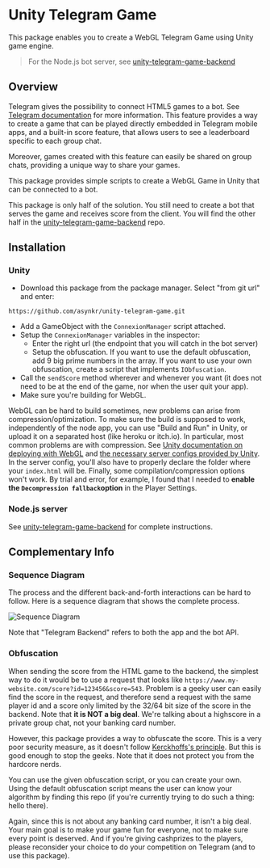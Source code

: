# Unity Telegram Game
 
 This package enables you to create a WebGL Telegram Game using Unity game engine.
 
 > For the Node.js bot server, see [unity-telegram-game-backend](https://github.com/asynkr/unity-telegram-game-backend)

## Overview

 Telegram gives the possibility to connect HTML5 games to a bot. See [Telegram documentation](https://core.telegram.org/bots/games) for more information.
 This feature provides a way to create a game that can be played directly embedded in Telegram mobile apps, and a built-in score feature, that allows users to see a leaderboard specific to each group chat.

 Moreover, games created with this feature can easily be shared on group chats, providing a unique way to share your games.

This package provides simple scripts to create a WebGL Game in Unity that can be connected to a bot.

This package is only half of the solution. You still need to create a bot that serves the game and receives score from the client. You will find the other half in the [unity-telegram-game-backend](https://github.com/asynkr/unity-telegram-game-backend) repo.

## Installation

### Unity

* Download this package from the package manager. Select "from git url" and enter:
``` 
https://github.com/asynkr/unity-telegram-game.git
```
* Add a GameObject with the `ConnexionManager` script attached.
* Setup the `ConnexionManager` variables in the inspector:
  * Enter the right url (the endpoint that you will catch in the bot server)
  * Setup the obfuscation. If you want to use the default obfuscation, add 9 big prime numbers in the array. If you want to use your own obfuscation, create a script that implements `IObfuscation`.
* Call the `sendScore` method wherever and whenever you want (it does not need to be at the end of the game, nor when the user quit your app).
* Make sure you're building for WebGL.

WebGL can be hard to build sometimes, new problems can arise from compression/optimization. To make sure the build is supposed to work, independently of the node app, you can use "Build and Run" in Unity, or upload it on a separated host (like heroku or itch.io). In particular, most common problems are with compression. See [Unity documentation on deploying with WebGL](https://docs.unity3d.com/Manual/webgl-deploying.html) and [the necessary server configs provided by Unity](https://docs.unity3d.com/Manual/webgl-server-configuration-code-samples.html). In the server config, you'll also have to properly declare the folder where your `index.html` will be. Finally, some compilation/compression options won't work. By trial and error, for example, I found that I needed to **enable the `Decompression fallback`option** in the Player Settings.

### Node.js server

See [unity-telegram-game-backend](https://github.com/asynkr/unity-telegram-game-backend) for complete instructions.

## Complementary Info

### Sequence Diagram

The process and the different back-and-forth interactions can be hard to follow. Here is a sequence diagram that shows the complete process.

![Sequence Diagram](http://www.plantuml.com/plantuml/proxy?src=https://raw.githubusercontent.com/asynkr/unity-telegram-game/main/sequence.puml)

Note that "Telegram Backend" refers to both the app and the bot API.

### Obfuscation

When sending the score from the HTML game to the backend, the simplest way to do it would be to use a request that looks like `https://www.my-website.com/score?id=123456&score=543`.
Problem is a geeky user can easily find the score in the request, and therefore send a request with the same player id and a score only limited by the 32/64 bit size of the score in the backend.
Note that **it is NOT a big deal**. We're talking about a highscore in a private group chat, not your banking card number.

However, this package provides a way to obfuscate the score.
This is a very poor security measure, as it doesn't follow [Kerckhoffs's principle](https://en.wikipedia.org/wiki/Kerckhoffs%27s_principle). But this is good enough to stop the geeks. Note that it does not protect you from the hardcore nerds.

You can use the given obfuscation script, or you can create your own.
Using the default obfuscation script means the user can know your algorithm by finding this repo (if you're currently trying to do such a thing: hello there).

Again, since this is not about any banking card number, it isn't a big deal. Your main goal is to make your game fun for everyone, not to make sure every point is deserved.
And if you're giving cashprizes to the players, please reconsider your choice to do your competition on Telegram (and to use this package).
